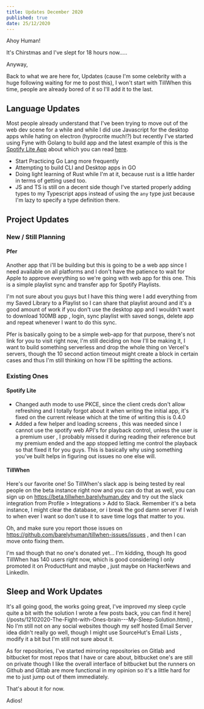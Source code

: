 ```yaml
---
title: Updates December 2020
published: true
date: 25/12/2020
---
```


Ahoy Human!

It's Chirstmas and I've slept for 18 hours now.....

Anyway,

Back to what we are here for, Updates (cause I'm some celebrity with a huge
following waiting for me to post this), I won't start with TillWhen this time,
people are already bored of it so I'll add it to the last.

## Language Updates

Most people already understand that I've been trying to move out of the web dev
scene for a while and while I did use Javascript for the desktop apps while
hating on electron (hyprocrite much!?) but recently I've started using Fyne with
Golang to build app and the latest example of this is the
[Spotify Lite App](https://github.com/barelyhuman/spotify-lite-go/releases)
about which you can read
[here](/posts/10122020-Moving-away-from-web-apps---Story-of-Another-experiment.html).

- Start Practicing Go Lang more frequently
- Attempting to build CLI and Desktop apps in GO
- Doing light learning of Rust while I'm at it, because rust is a little harder
  in terms of getting used too.
- JS and TS is still on a decent side though I've started properly adding types
  to my Typescript apps instead of using the `any` type just because I'm lazy to
  specify a type definition there.

## Project Updates

### New / Still Planning

#### Pfer

Another app that i'll be building but this is going to be a web app since I need
available on all platforms and I don't have the patience to wait for Apple to
approve everything so we're going with web app for this one. This is a simple
playlist sync and transfer app for Spotify Playlists.

I'm not sure about you guys but I have this thing were I add everything from my
Saved Library to a Playlist so I can share that playlist around and it's a good
amount of work if you don't use the desktop app and I wouldn't want to download
100MB app , login, sync playlist with saved songs, delete app and repeat
whenever I want to do this sync.

Pfer is basically going to be a simple web-app for that purpose, there's not
link for you to visit right now, I'm still deciding on how I'll be making it, I
want to build something serverless and drop the whole thing on Vercel's servers,
though the 10 second action timeout might create a block in certain cases and
thus I'm still thinking on how I'll be splitting the actions.

### Existing Ones

#### Spotify Lite

- Changed auth mode to use PKCE, since the client creds don't allow refreshing
  and I totally forgot about it when writing the initial app, it's fixed on the
  current release which at the time of writing this is 0.4.0
- Added a few helper and loading screens , this was needed since I cannot use
  the spotify web API's for playback control, unless the user is a premium user
  , I probably missed it during reading their reference but my premium ended and
  the app stopped letting me control the playback so that fixed it for you guys.
  This is basically why using something you've built helps in figuring out
  issues no one else will.

#### TillWhen

Here's our favorite one! So TillWhen's slack app is being tested by real people
on the beta instance right now and you can do that as well, you can sign up on
https://beta.tillwhen.barelyhuman.dev and try out the slack integration from
Profile > Integrations > Add to Slack. Remember it's a beta instance, I might
clear the database, or i break the god damn server if I wish to when ever I want
so don't use it to save time logs that matter to you.

Oh, and make sure you report those issues on
https://github.com/barelyhuman/tillwhen-issues/issues , and then I can move onto
fixing them.

I'm sad though that no one's donated yet... I'm kidding, though Its good
TillWhen has 140 users right now, which is good considering I only promoted it
on ProductHunt and maybe , just maybe on HackerNews and LinkedIn.

## Sleep and Work Updates

It's all going good, the works going great, I've improved my sleep cycle quite a
bit with the solution I wrote a few posts back, you can find it
here](/posts/12102020-The-Fight-with-Ones-brain---My-Sleep-Solution.html) , No
I'm still not on any social websites though my self hosted Email Server idea
didn't really go well, though I might use SourceHut's Email Lists , modify it a
bit but I'm still not sure about it.

As for repositories, I've started mirroring repositories on Gitlab and bitbucket
for most repos that I have or care about, bitbucket one's are still on private
though I like the overall interface of bitbucket but the runners on Github and
Gitlab are more functional in my opinion so it's a little hard for me to just
jump out of them immediately.

That's about it for now.

Adios!
